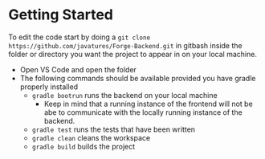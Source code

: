# Getting Started
To edit the code start by doing a `git clone https://github.com/javatures/Forge-Backend.git` in gitbash inside the folder or directory you want the project to appear in on your local machine.

- Open VS Code and open the folder
- The following commands should be available provided you have gradle properly installed
    - `gradle bootrun` runs the backend on your local machine
        - Keep in mind that a running instance of the frontend will not be abe to communicate with the locally running instance of the backend.
    - `gradle test` runs the tests that have been written 
    - `gradle clean` cleans the workspace
    - `gradle build` builds the project 

